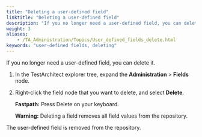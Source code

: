 ```yaml
--- 
title: "Deleting a user-defined field"
linktitle: "Deleting a user-defined field"
description: "If you no longer need a user-defined field, you can delete it."
weight: 3
aliases: 
    - /TA_Administration/Topics/User_defined_fields_delete.html
keywords: "user-defined fields, deleting"
---
```


If you no longer need a user-defined field, you can delete it.

1.  In the TestArchitect explorer tree, expand the **Administration** \> **Fields** node.

2.  Right-click the field node that you want to delete, and select **Delete**.

    **Fastpath:** Press Delete on your keyboard.

    **Warning:** Deleting a field removes all field values from the repository.


The user-defined field is removed from the repository.



